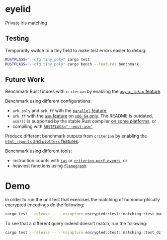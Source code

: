 # eyelid

Private iris matching

## Testing

Temporarily switch to a tiny field to make test errors easier to debug:
```sh
RUSTFLAGS="--cfg tiny_poly" cargo test
RUSTFLAGS="--cfg tiny_poly" cargo bench --features benchmark
```

## Future Work

Benchmark Rust futures with `criterion` by enabling the [`async_tokio` feature](https://bheisler.github.io/criterion.rs/book/user_guide/benchmarking_async.html).

Benchmark using different configurations:
- `ark_poly` and `ark_ff` with the [`parallel` feature](https://github.com/search?q=repo%3Aarkworks-rs%2Falgebra+parallel&type=code),
- `ark_ff` with the [`asm` feature](https://github.com/arkworks-rs/algebra/blob/master/README.md#assembly-backend-for-field-arithmetic) on [`x86_64` only](https://doc.rust-lang.org/cargo/reference/specifying-dependencies.html#platform-specific-dependencies). The README is outdated, `asm!()` is supported by the stable Rust compiler [on some platforms](https://doc.rust-lang.org/core/arch/index.html#modules), or
- compiling with [`RUSTFLAGS="--emit-asm"`](https://github.com/arkworks-rs/dpc/blob/bea4439a23fe0f3a8e857db5c0740d26e85bd726/README.md?plain=1#L83).

Produce different benchmark outputs from `criterion` by enabling the [`html_reports` and `plotters` features](https://bheisler.github.io/criterion.rs/book/user_guide/html_report.html).

Benchmark using different tools:
- instruction counts with [`iai`](https://bheisler.github.io/criterion.rs/book/iai/getting_started.html) or [`criterion-perf-events`](https://crates.io/crates/criterion-perf-events), or
- heaviest functions using [`flamegraph`](https://github.com/flamegraph-rs/flamegraph).

# Demo

In order to run the unit test that exercises the matching of homomorphically encrypted encodings do the following:

```sh
cargo test --release -- --nocapture encrypted::test::matching::test_matching_homomorphic_codes
```

To see that a different query indeed doesn't match, run the following:

```sh
cargo test --release -- --nocapture encrypted::test::matching::test_different_homomorphic_codes
```
